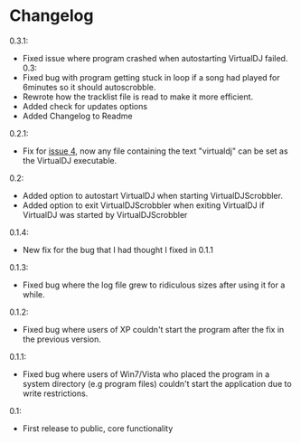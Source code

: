 <a href='Hidden comment: 
currver=0.3
'></a>
# Changelog #
0.3.1:
  * Fixed issue where program crashed when autostarting VirtualDJ failed.
0.3:
  * Fixed bug with program getting stuck in loop if a song had played for 6minutes so it should autoscrobble.
  * Rewrote how the tracklist file is read to make it more efficient.
  * Added check for updates options
  * Added Changelog to Readme

0.2.1:
  * Fix for [issue 4](https://code.google.com/p/virtualdjscrobbler/issues/detail?id=4), now any file containing the text "virtualdj" can be set as the VirtualDJ executable.

0.2:
  * Added option to autostart VirtualDJ when starting VirtualDJScrobbler.
  * Added option to exit VirtualDJScrobbler when exiting VirtualDJ if VirtualDJ was started by VirtualDJScrobbler

0.1.4:
  * New fix for the bug that I had thought I fixed in 0.1.1

0.1.3:
  * Fixed bug where the log file grew to ridiculous sizes after using it for a while.

0.1.2:
  * Fixed bug where users of XP couldn't start the program after the fix in the previous version.

0.1.1:
  * Fixed bug where users of Win7/Vista who placed the program in a system directory (e.g program files) couldn't start the application due to write restrictions.

0.1:
  * First release to public, core functionality